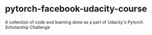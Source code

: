 # pytorch-facebook-udacity-course
A collection of code and learning done as a part of Udacity's Pytorch Scholarship Challenge
